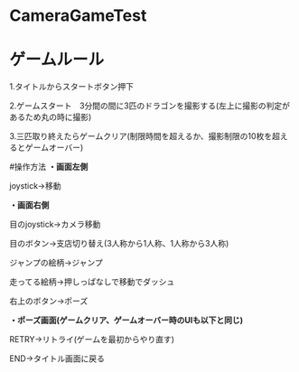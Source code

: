 # CameraGameTest
# ゲームルール
1.タイトルからスタートボタン押下

2.ゲームスタート　3分間の間に3匹のドラゴンを撮影する(左上に撮影の判定があるため丸の時に撮影)

3.三匹取り終えたらゲームクリア(制限時間を超えるか、撮影制限の10枚を超えるとゲームオーバー)

#操作方法
**・画面左側**

joystick→移動

**・画面右側**

目のjoystick→カメラ移動

目のボタン→支店切り替え(3人称から1人称、1人称から3人称)

ジャンプの絵柄→ジャンプ

走ってる絵柄→押しっぱなしで移動でダッシュ

右上のボタン→ポーズ

**・ポーズ画面(ゲームクリア、ゲームオーバー時のUIも以下と同じ)**

RETRY→リトライ(ゲームを最初からやり直す)

END→タイトル画面に戻る
